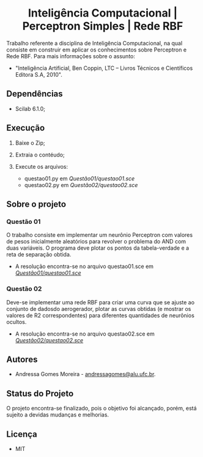 <h1 align='center'>
          Inteligência Computacional | Perceptron Simples | Rede RBF
</h1>

Trabalho referente a disciplina de Inteligência Computacional, na qual consiste em construir  em aplicar os conhecimentos sobre Perceptron e Rede RBF. Para mais informações sobre o assunto: 

- "Inteligência Artificial, Ben Coppin, LTC – Livros Técnicos e Científicos Editora S.A, 2010".

## Dependências

- Scilab 6.1.0;

## Execução

1. Baixe o Zip;
2. Extraia o contéudo;
3. Execute os arquivos:

    - questao01.py em *Questão01/questao01.sce*
    - questao02.py em *Questão02/questao02.sce*

## Sobre o projeto

### Questão 01

O trabalho consiste em implementar um neurônio Perceptron com valores de pesos inicialmente aleatórios para revolver o problema do AND com duas variáveis. O programa deve plotar os pontos da tabela-verdade e a reta de separação obtida.

   - A resolução encontra-se no arquivo questao01.sce em [*Questão01/questao01.sce*](https://github.com/andressagomes26/rede_RBF/tree/master/Quest%C3%A3o1)

### Questão 02

Deve-se implementar uma rede RBF para criar uma curva que se ajuste ao conjunto de dadosdo aerogerador, plotar as curvas obtidas (e mostrar os valores de R2 correspondentes) para diferentes quantidades de neurônios ocultos.

   - A resolução encontra-se no arquivo questao02.sce em [*Questão02/questao02.sce*](https://github.com/andressagomes26/rede_RBF/tree/master/Quest%C3%A3o2)

## Autores
- Andressa Gomes Moreira - andressagomes@alu.ufc.br.

## Status do Projeto
O projeto encontra-se finalizado, pois o objetivo foi alcançado, porém, está sujeito a devidas mudanças e melhorias. 

## Licença
- MIT
